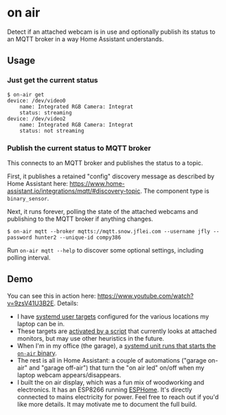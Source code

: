 # on air

Detect if an attached webcam is in use and optionally publish its status to an
MQTT broker in a way Home Assistant understands.

## Usage

### Just get the current status

    $ on-air get
    device: /dev/video0
        name: Integrated RGB Camera: Integrat
        status: streaming
    device: /dev/video2
        name: Integrated RGB Camera: Integrat
        status: not streaming

### Publish the current status to MQTT broker

This connects to an MQTT broker and publishes the status to a topic.

First, it publishes a retained "config" discovery message as described by Home
Assistant here:
<https://www.home-assistant.io/integrations/mqtt/#discovery-topic>. The component
type is `binary_sensor`.

Next, it runs forever, polling the state of the attached webcams and publishing
to the MQTT broker if anything changes.

    $ on-air mqtt --broker mqtts://mqtt.snow.jflei.com --username jfly --password hunter2 --unique-id compy386

Run `on-air mqtt --help` to discover some optional settings, including polling interval.

## Demo

You can see this in action here: <https://www.youtube.com/watch?v=9zsV41U3B2E>. Details:

- I have [systemd user targets](https://github.com/jfly/snow/blob/1c04142f85081e6478479bd4c5e9f38cedc3ed44/pattern/desktop/default.nix#L173-L186)
  configured for the various locations my laptop can be in.
- These targets are [activated by a script](https://github.com/jfly/snow/blob/1c04142f85081e6478479bd4c5e9f38cedc3ed44/snowpkgs/autoperipherals/autoperipherals/cli.py#L55)
  that currently looks at attached monitors, but may use other heuristics in
  the future.
- When I'm in my office (the garage), a [systemd unit runs that starts the `on-air` binary](https://github.com/jfly/snow/blob/1c04142f85081e6478479bd4c5e9f38cedc3ed44/pattern/garage-status.nix#L27-L34).
- The rest is all in Home Assistant: a couple of automations ("garage on-air"
  and "garage off-air") that turn the "on air led" on/off when my laptop webcam
  appears/disappears.
- I built the on air display, which was a fun mix of woodworking and
  electronics. It has an ESP8266 running [ESPHome](https://esphome.io/). It's
  directly connected to mains electricity for power.
  Feel free to reach out if you'd like more details. It may motivate me to
  document the full build.
